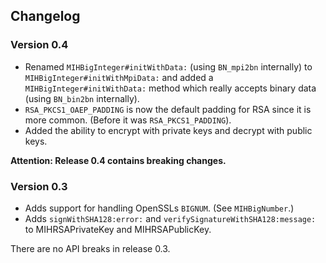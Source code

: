 ## Changelog

### Version 0.4

 - Renamed `MIHBigInteger#initWithData:` (using `BN_mpi2bn` internally) to `MIHBigInteger#initWithMpiData:` and added a `MIHBigInteger#initWithData:` method which really accepts binary data (using `BN_bin2bn` internally).
 - `RSA_PKCS1_OAEP_PADDING` is now the default padding for RSA since it is more common. (Before it was `RSA_PKCS1_PADDING`).
 - Added the ability to encrypt with private keys and decrypt with public keys.

**Attention: Release 0.4 contains breaking changes.**

### Version 0.3

 - Adds support for handling OpenSSLs `BIGNUM`. (See `MIHBigNumber`.)
 - Adds `signWithSHA128:error:` and `verifySignatureWithSHA128:message:` to MIHRSAPrivateKey and MIHRSAPublicKey.

There are no API breaks in release 0.3.
